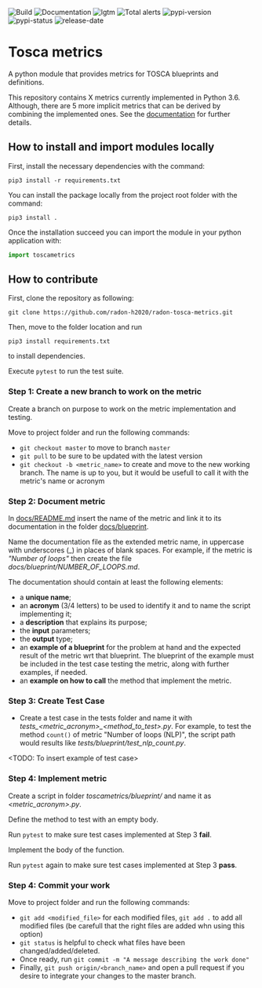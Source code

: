 ![Build](https://github.com/radon-h2020/radon-tosca-metrics/workflows/Build/badge.svg)
![Documentation](https://github.com/radon-h2020/radon-tosca-metrics/workflows/Documentation/badge.svg)
![lgtm](https://img.shields.io/lgtm/grade/python/github/radon-h2020/radon-tosca-metrics)
![Total alerts](https://img.shields.io/lgtm/alerts/github/radon-h2020/radon-tosca-metrics)
![pypi-version](https://img.shields.io/pypi/v/tosca-metrics)
![pypi-status](https://img.shields.io/pypi/status/tosca-metrics)
![release-date](https://img.shields.io/github/release-date/radon-h2020/radon-tosca-metrics)


# Tosca metrics
A python module that provides metrics for TOSCA blueprints and definitions.

This repository contains X metrics currently implemented in Python 3.6. Although, there are 5 more implicit metrics that can be derived by combining the implemented ones.
See the [documentation](https://github.com/radon-h2020/radon-tosca-metrics/blob/master/docs/README.md) for further details.


## How to install and import modules locally

First, install the necessary dependencies with the command:

```pip3 install -r requirements.txt```

You can install the package locally from the project root folder with the command:

```pip3 install . ```

Once the installation succeed you can import the module in your python application with:

```python
import toscametrics
```


## How to contribute

First, clone the repository as following:

```git clone https://github.com/radon-h2020/radon-tosca-metrics.git```

Then, move to the folder location and run

```pip3 install requirements.txt```

to install dependencies.

Execute ```pytest``` to run the test suite.


### Step 1: Create a new branch to work on the metric
Create a branch on purpose to work on the metric implementation and testing.

Move to project folder and run the following commands:
* ```git checkout master``` to move to branch ```master```
* ```git pull``` to be sure to be updated with the latest version
* ```git checkout -b <metric_name>``` to create and move to the new working branch. The name is up to you, but it would be usefull to call it with the metric's name or acronym


### Step 2: Document metric
In [docs/README.md](https://github.com/radon-h2020/radon-tosca-metrics/tree/master/docs/README.md) insert the name of the metric and link it to its documentation in the folder [docs/blueprint](https://github.com/radon-h2020/radon-tosca-metrics/tree/master/docs/blueprint).

Name the documentation file as the extended metric name, in uppercase with underscores (\_) in places of blank spaces. For example, if the metric is *"Number of loops"* then create the file *docs/blueprint/NUMBER_OF_LOOPS.md*.

The documentation should contain at least the following elements:

* a **unique name**;
* an **acronym** (3/4 letters) to be used to identify it and to name the script implementing it;
* a **description** that explains its purpose;
* the **input** parameters;
* the **output** type;
* an **example of a blueprint** for the problem at hand and the expected result of the metric wrt that blueprint. The blueprint of the example must be included in the test case testing the metric, along with further examples, if needed.
* an **example on how to call** the method that implement the metric. 


### Step 3: Create Test Case
* Create a test case in the tests folder and name it with *tests_<metric_acronym>_<method_to_test>.py*. For example, to test the method ```count()``` of metric "Number of loops (NLP)", the script path would results like *tests/blueprint/test_nlp_count.py*.

<TODO: To insert example of test case>

### Step 4: Implement metric
Create a script in folder *toscametrics/blueprint/* and name it as *<metric_acronym>.py*. 

Define the method to test with an empty body.

Run ```pytest``` to make sure test cases implemented at Step 3 **fail**.

Implement the body of the function.

Run ```pytest``` again to make sure test cases implemented at Step 3 **pass**.


### Step 4: Commit your work
Move to project folder and run the following commands:
* ```git add <modified_file>``` for each modified files, ```git add .``` to add all modified files (be carefull that the right files are added whn using this option)
* ```git status``` is helpful to check what files have been changed/added/deleted.
* Once ready, run ```git commit -m "A message describing the work done"```
* Finally, ```git push origin/<branch_name>``` and open a pull request if you desire to integrate your changes to the master branch.
